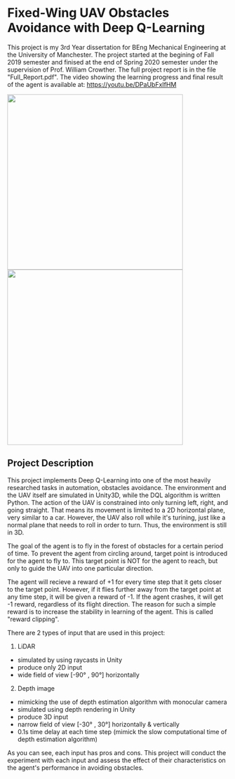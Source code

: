 # Fixed-Wing UAV Obstacles Avoidance with Deep Q-Learning
This project is my 3rd Year dissertation for BEng Mechanical Engineering at the University of Manchester. The project started at the begining of Fall 2019 semester and finised at the end of Spring 2020 semester under the supervision of Prof. William Crowther. The full project report is in the file "Full_Report.pdf". The video showing the learning progress and final result of the agent is available at: https://youtu.be/DPaUbFxIfHM

<img src=docs/figures/env1.png width = 400>     <img src=docs/figures/env2.png width = 400>


## Project Description
This project implements Deep Q-Learning into one of the most heavily researched tasks in automation, obstacles avoidance. The environment and the UAV itself are simulated in Unity3D, while the DQL algorithm is written Python. The action of the UAV is constrained into only turning left, right, and going straight. That means its movement is limited to a 2D horizontal plane, very similar to a car. However, the UAV also roll while it's turining, just like a normal plane that needs to roll in order to turn. Thus, the environment is still in 3D. 

The goal of the agent is to fly in the forest of obstacles for a certain period of time. To prevent the agent from circling around, target point is introduced for the agent to fly to. This target point is NOT for the agent to reach, but only to guide the UAV into one particular direction. 

The agent will recieve a reward of +1 for every time step that it gets closer to the target point. However, if it flies further away from the target point at any time step, it will be given a reward of -1. If the agent crashes, it will get -1 reward, regardless of its flight direction. The reason for such a simple reward is to increase the stability in learning of the agent. This is called "reward clipping".

There are 2 types of input that are used in this project:
 
1. LiDAR
  - simulated by using raycasts in Unity
  - produce only 2D input
  - wide field of view [-90° , 90°] horizontally
        
2. Depth image
  - mimicking the use of depth estimation algorithm with monocular camera
  - simulated using depth rendering in Unity
  - produce 3D input 
  - narrow field of view [-30° , 30°] horizontally & vertically
  - 0.1s time delay at each time step (mimick the slow computational time of depth estimation algorithm)
  
As you can see, each input has pros and cons. This project will conduct the experiment with each input and assess the effect of their characteristics on the agent's performance in avoiding obstacles. 


        


